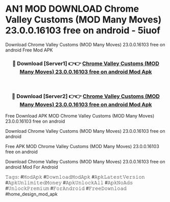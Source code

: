 # AN1 MOD DOWNLOAD Chrome Valley Customs (MOD Many Moves) 23.0.0.16103 free on android - 5iuof
Download Chrome Valley Customs (MOD Many Moves) 23.0.0.16103 free on android Free Mod APK

<div align="center">
<h3>🔴 Download [Server1] 👉👉 <a href="https://apk-comot.site?title=Chrome_Valley_Customs_(MOD_Many_Moves)_23.0.0.16103_free_on_android">Chrome Valley Customs (MOD Many Moves) 23.0.0.16103 free on android Mod Apk</a></h3><br>

<h3>🔴 Download [Server2] 👉👉 <a href="https://apk-comot.site?title=Chrome_Valley_Customs_(MOD_Many_Moves)_23.0.0.16103_free_on_android">Chrome Valley Customs (MOD Many Moves) 23.0.0.16103 free on android Mod Apk</a></h3>
</div>


Free Download APK MOD Chrome Valley Customs (MOD Many Moves) 23.0.0.16103 free on android

Download Chrome Valley Customs (MOD Many Moves) 23.0.0.16103 free on android 

Free APK MOD Chrome Valley Customs (MOD Many Moves) 23.0.0.16103 free on android 

Download Chrome Valley Customs (MOD Many Moves) 23.0.0.16103 free on android Mod For Android

𝚃𝚊𝚐𝚜: #𝙼𝚘𝚍𝙰𝚙𝚔 #𝙳𝚘𝚠𝚗𝚕𝚘𝚊𝚍𝙼𝚘𝚍𝙰𝚙𝚔 #𝙰𝚙𝚔𝙻𝚊𝚝𝚎𝚜𝚝𝚅𝚎𝚛𝚜𝚒𝚘𝚗 #𝙰𝚙𝚔𝚄𝚗𝚕𝚒𝚖𝚒𝚝𝚎𝚍𝙼𝚘𝚗𝚎𝚢 #𝙰𝚙𝚔𝚄𝚗𝚕𝚘𝚌𝚔𝙰𝚕𝚕 #𝙰𝚙𝚔𝙽𝚘𝙰𝚍𝚜 #𝚄𝚗𝚕𝚘𝚌𝚔𝙿𝚛𝚎𝚖𝚒𝚞𝚖 #𝙵𝚘𝚛𝙰𝚗𝚍𝚛𝚘𝚒𝚍 #𝙵𝚛𝚎𝚎𝙳𝚘𝚠𝚗𝚕𝚘𝚊𝚍 #home_design_mod_apk